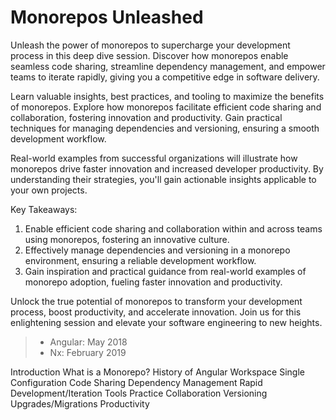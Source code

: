 # Monorepos Unleashed

Unleash the power of monorepos to supercharge your development process in this deep dive session. Discover how monorepos enable seamless code sharing, streamline dependency management, and empower teams to iterate rapidly, giving you a competitive edge in software delivery.

Learn valuable insights, best practices, and tooling to maximize the benefits of monorepos. Explore how monorepos facilitate efficient code sharing and collaboration, fostering innovation and productivity. Gain practical techniques for managing dependencies and versioning, ensuring a smooth development workflow.

Real-world examples from successful organizations will illustrate how monorepos drive faster innovation and increased developer productivity. By understanding their strategies, you'll gain actionable insights applicable to your own projects.

Key Takeaways:
1. Enable efficient code sharing and collaboration within and across teams using monorepos, fostering an innovative culture.
2. Effectively manage dependencies and versioning in a monorepo environment, ensuring a reliable development workflow.
3. Gain inspiration and practical guidance from real-world examples of monorepo adoption, fueling faster innovation and productivity.

Unlock the true potential of monorepos to transform your development process, boost productivity, and accelerate innovation. Join us for this enlightening session and elevate your software engineering to new heights.

>    - Angular: May 2018
>   - Nx: February 2019

Introduction
What is a Monorepo?
History of Angular Workspace
Single Configuration
Code Sharing
Dependency Management
Rapid Development/Iteration
Tools
Practice
Collaboration
Versioning
Upgrades/Migrations
Productivity
